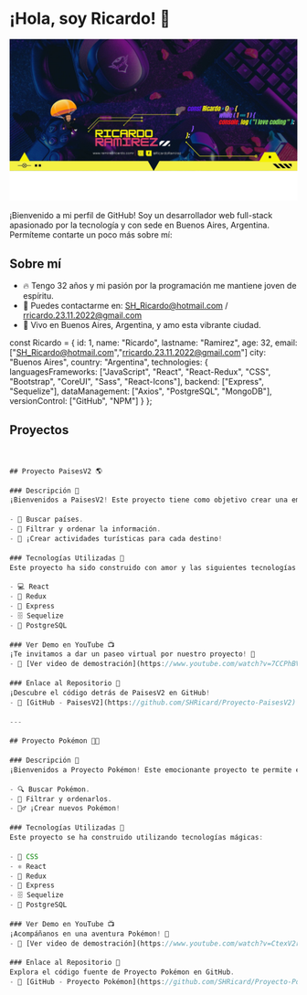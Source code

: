# ¡Hola, soy Ricardo! 👋

![Ricardo](./Ricardo.png)

¡Bienvenido a mi perfil de GitHub! Soy un desarrollador web full-stack apasionado por la tecnología y con sede en Buenos Aires, Argentina. Permíteme contarte un poco más sobre mí:

## Sobre mí
- 🔥 Tengo 32 años y mi pasión por la programación me mantiene joven de espíritu.
- 📧 Puedes contactarme en: SH_Ricardo@hotmail.com / rricardo.23.11.2022@gmail.com
- 🌆 Vivo en Buenos Aires, Argentina, y amo esta vibrante ciudad.

const Ricardo = {
  id: 1,
  name: "Ricardo",
  lastname: "Ramirez",
  age: 32,
  email: ["SH_Ricardo@hotmail.com","rricardo.23.11.2022@gmail.com"]
  city: "Buenos Aires",
  country: "Argentina",
  technologies: {
  languagesFrameworks: ["JavaScript", "React", "React-Redux", "CSS", "Bootstrap", "CoreUI", "Sass", "React-Icons"],
  backend: ["Express", "Sequelize"],
  dataManagement: ["Axios", "PostgreSQL", "MongoDB"],
  versionControl: ["GitHub", "NPM"]
   }
};


## Proyectos
```javascript - Css | React | Redux | Express | Sequelize | Postgres


## Proyecto PaisesV2 🌎

### Descripción 🌟
¡Bienvenidos a PaisesV2! Este proyecto tiene como objetivo crear una emocionante aplicación para explorar información de diferentes países utilizando la API externa de restcountries. Con PaisesV2, puedes:

- 🔎 Buscar países.
- 🧐 Filtrar y ordenar la información.
- 🌟 ¡Crear actividades turísticas para cada destino!

### Tecnologías Utilizadas 🚀
Este proyecto ha sido construido con amor y las siguientes tecnologías:

- 💻 React
- 🧰 Redux
- 🚀 Express
- 🗄️ Sequelize
- 🐘 PostgreSQL

### Ver Demo en YouTube 📺
¡Te invitamos a dar un paseo virtual por nuestro proyecto! 🌟
- 🔗 [Ver video de demostración](https://www.youtube.com/watch?v=7CCPhBV7s7c&t=32s)

### Enlace al Repositorio 🚀
¡Descubre el código detrás de PaisesV2 en GitHub!
- 🔗 [GitHub - PaisesV2](https://github.com/SHRicard/Proyecto-PaisesV2)

---

## Proyecto Pokémon 🐱‍👤

### Descripción 🌟
¡Bienvenidos a Proyecto Pokémon! Este emocionante proyecto te permite explorar el mundo Pokémon utilizando la API externa de pokeapi. Con Proyecto Pokémon, puedes:

- 🔍 Buscar Pokémon.
- 🧐 Filtrar y ordenarlos.
- 🧙‍♂️ ¡Crear nuevos Pokémon!

### Tecnologías Utilizadas 🚀
Este proyecto se ha construido utilizando tecnologías mágicas:

- 💅 CSS
- ⚛️ React
- 🔮 Redux
- 🚀 Express
- 🗄️ Sequelize
- 🐘 PostgreSQL

### Ver Demo en YouTube 📺
¡Acompáñanos en una aventura Pokémon! 🌟
- 🔗 [Ver video de demostración](https://www.youtube.com/watch?v=CtexV2rBa1A&t=1s)

### Enlace al Repositorio 🚀
Explora el código fuente de Proyecto Pokémon en GitHub.
- 🔗 [GitHub - Proyecto Pokémon](https://github.com/SHRicard/Proyecto-Pokemon)



